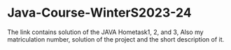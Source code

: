 # Java-Course-WinterS2023-24
The link contains solution of the JAVA Hometask1, 2, and 3, Also my matriculation number, solution of the project and the short description of it.
